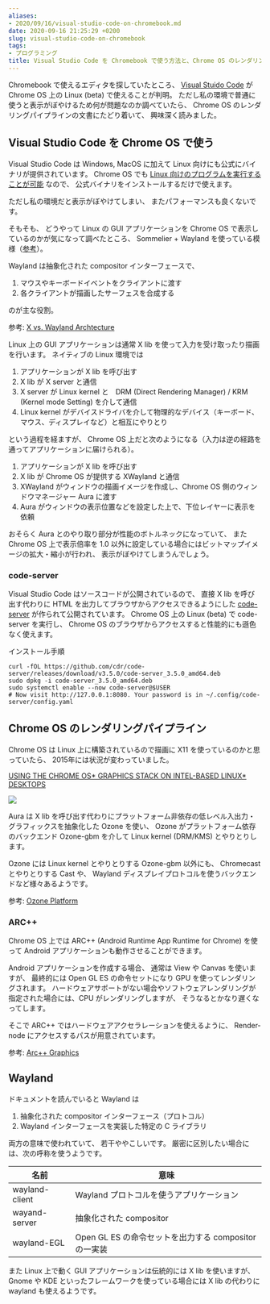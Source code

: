 ```yaml
---
aliases:
- 2020/09/16/visual-studio-code-on-chromebook.md
date: 2020-09-16 21:25:29 +0200
slug: visual-studio-code-on-chromebook
tags:
- プログラミング
title: Visual Studio Code を Chromebook で使う方法と、Chrome OS のレンダリングパイプライン
---
```

Chromebook で使えるエディタを探していたところ、
[Visual Stuido Code](https://code.visualstudio.com/) が Chrome OS 上の Linux (beta) で使えることが判明。
ただし私の環境で普通に使うと表示がぼやけるため何が問題なのか調べていたら、
Chrome OS のレンダリングパイプラインの文書にたどり着いて、
興味深く読みました。

## Visual Studio Code を Chrome OS で使う

Visual Studio Code は Windows, MacOS に加えて Linux 向けにも公式にバイナリが提供されています。
Chrome OS でも [Linux 向けのプログラムを実行することが可能](https://support.google.com/chromebook/answer/9145439) なので、
公式バイナリをインストールするだけで使えます。

ただし私の環境だと表示がぼやけてしまい、
またパフォーマンスも良くないです。

そもそも、
どうやって Linux の GUI アプリケーションを Chrome OS で表示しているのかが気になって調べたところ、
Sommelier  + Wayland を使っている模様（[参考](https://chromium.googlesource.com/chromiumos/platform2/+/HEAD/vm_tools/sommelier/)）。

Wayland は抽象化された compositor インターフェースで、

1. マウスやキーボードイベントをクライアントに渡す
1. 各クライアントが描画したサーフェスを合成する

のが主な役割。

参考: [X vs. Wayland Archtecture](https://wayland.freedesktop.org/docs/html/ch03.html#sect-Wayland-Architecture-wayland_architecture)

Linux 上の GUI アプリケーションは通常 X lib を使って入力を受け取ったり描画を行います。
ネイティブの Linux 環境では

1. アプリケーションが X lib を呼び出す
1. X lib が X server と通信
1. X server が Linux kernel と　DRM (Direct Rendering Manager) / KRM (Kernel mode Setting) を介して通信
1. Linux kernel がデバイスドライバを介して物理的なデバイス（キーボード、マウス、ディスプレイなど）と相互にやりとり

という過程を経ますが、
Chrome OS 上だと次のようになる（入力は逆の経路を通ってアプリケーションに届けられる）。

1. アプリケーションが X lib を呼び出す
1. X lib が Chrome OS が提供する XWayland と通信
1. XWayland がウィンドウの描画イメージを作成し、Chrome OS 側のウィンドウマネージャー Aura に渡す
1. Aura がウィンドウの表示位置などを設定した上で、下位レイヤーに表示を依頼

おそらく Aura とのやり取り部分が性能のボトルネックになっていて、
また Chrome OS 上で表示倍率を 1.0 以外に設定している場合にはビットマップイメージの拡大・縮小が行われ、
表示がぼやけてしまうんでしょう。

### code-server

Visual Studio Code はソースコードが公開されているので、
直接 X lib を呼び出す代わりに HTML を出力してブラウザからアクセスできるようにした [code-server](https://github.com/cdr/code-server/blob/v3.5.0/doc/guide.md) が作られて公開されています。
Chrome OS 上の Linux (beta) で code-server を実行し、
Chrome OS のブラウザからアクセスすると性能的にも遜色なく使えます。

インストール手順

```shell
curl -fOL https://github.com/cdr/code-server/releases/download/v3.5.0/code-server_3.5.0_amd64.deb
sudo dpkg -i code-server_3.5.0_amd64.deb
sudo systemctl enable --now code-server@$USER
# Now visit http://127.0.0.1:8080. Your password is in ~/.config/code-server/config.yaml
```

## Chrome OS のレンダリングパイプライン

Chrome OS は Linux 上に構築されているので描画に X11 を使っているのかと思っていたら、
2015年には状況が変わっていました。

[USING THE CHROME OS* GRAPHICS STACK ON INTEL-BASED LINUX* DESKTOPS](https://01.org/blogs/joone/2018/using-chrome-os-graphics-stack-intel-based-linux-desktops)

![](https://01.org/sites/default/files/users/u32403/chrome_graphics_arch.png)

Aura は X lib を呼び出す代わりにプラットフォーム非依存の低レベル入出力・グラフィックスを抽象化した Ozone を使い、
Ozone がプラットフォーム依存のバックエンド Ozone-gbm を介して Linux kernel (DRM/KMS) とやりとりします。

Ozone には Linux kernel とやりとりする Ozone-gbm 以外にも、
Chromecast とやりとりする Cast や、
Wayland ディスプレイプロトコルを使うバックエンドなど様々あるようです。

参考: [Ozone Platform](https://chromium.googlesource.com/chromium/src.git/+/master/docs/ozone_overview.md#ozone-platforms)

### ARC++

Chrome OS 上では ARC++ (Android Runtime App Runtime for Chrome) を使って Android アプリケーションも動作させることができます。

Android アプリケーションを作成する場合、
通常は View や Canvas を使いますが、
最終的には Open GL ES の命令セットになり GPU を使ってレンダリングされます。
ハードウェアサポートがない場合やソフトウェアレンダリングが指定された場合には、CPU がレンダリングしますが、
そうなるとかなり遅くなってします。

そこで ARC++ ではハードウェアアクセラレーションを使えるように、
Render-node にアクセスするパスが用意されています。

参考: [Arc++ Graphics](https://qiangbo-workspace.oss-cn-shanghai.aliyuncs.com/2019-09-10-chromeos-with-android-app/Arcpp_Graphics.pdf)


## Wayland

ドキュメントを読んでいると Wayland は

1. 抽象化された compositor インターフェース（プロトコル）
1. Wayland インターフェースを実装した特定の C ライブラリ

両方の意味で使われていて、
若干ややこしいです。
厳密に区別したい場合には、次の呼称を使うようです。

| 名前 | 意味 |
| - | - |
| wayland-client | Wayland プロトコルを使うアプリケーション |
| wayand-server | 抽象化された compositor |
| wayland-EGL | Open GL ES の命令セットを出力する compositor の一実装 |

また Linux 上で動く GUI アプリケーションは伝統的には X lib を使いますが、
Gnome や KDE といったフレームワークを使っている場合には X lib の代わりに wayland も使えるようです。
